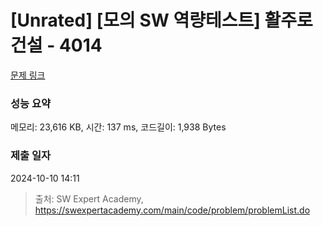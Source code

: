 # [Unrated] [모의 SW 역량테스트] 활주로 건설 - 4014 

[문제 링크](https://swexpertacademy.com/main/code/problem/problemDetail.do?contestProbId=AWIeW7FakkUDFAVH) 

### 성능 요약

메모리: 23,616 KB, 시간: 137 ms, 코드길이: 1,938 Bytes

### 제출 일자

2024-10-10 14:11



> 출처: SW Expert Academy, https://swexpertacademy.com/main/code/problem/problemList.do